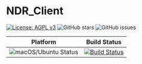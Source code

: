 # NDR_Client

[![License: AGPL v3](https://img.shields.io/badge/License-AGPL%20v3-blue.svg)](https://www.gnu.org/licenses/agpl-3.0) ![GitHub stars](https://img.shields.io/github/stars/NSS-Studio/NDR_Client) ![GitHub issues](https://img.shields.io/github/issues/NSS-Studio/NDR_Client) 

| Platform | Build Status |
| --- | --- |
| ![macOS/Ubuntu Status](https://img.shields.io/badge/macOS%2FUbuntu-CI--test-green) | [![Build Status](https://travis-ci.org/NSS-Studio/NDR_Client.svg?branch=master)](https://travis-ci.org/NSS-Studio/NDR_Client) |
